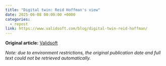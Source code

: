 ```yaml
---
title: "Digital twin: Reid Hoffman's view"
date: 2025-06-08 00:00:00 +0000
categories:
  - repost
link: https://www.validsoft.com/blog/digital-twin-reid-hoffman/
---
```


**Original article:** [Validsoft](https://www.validsoft.com/blog/digital-twin-reid-hoffman/)

*Note: due to environment restrictions, the original publication date and full text could not be retrieved automatically.*
